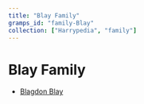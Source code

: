 ```yaml
---
title: "Blay Family"
gramps_id: "family-Blay"
collection: ["Harrypedia", "family"]
---
```


# Blay Family

- [Blagdon Blay](/Harrypedia/people/Blay/Blagdon/)
